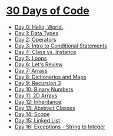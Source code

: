# [30 Days of Code](https://www.hackerrank.com/domains/tutorials/30-days-of-code)
- [Day 0: Hello, World.](https://www.hackerrank.com/challenges/30-hello-world/problem)
- [Day 1: Data Types](https://www.hackerrank.com/challenges/30-data-types/problem)
- [Day 2: Operators](https://www.hackerrank.com/challenges/30-operators/problem)
- [Day 3: Intro to Conditional Statements](https://www.hackerrank.com/challenges/30-conditional-statements/problem)
- [Day 4: Class vs. Instance](https://www.hackerrank.com/challenges/30-class-vs-instance/problem)
- [Day 5: Loops](https://www.hackerrank.com/challenges/30-loops/problem)
- [Day 6: Let's Review](https://www.hackerrank.com/challenges/30-review-loop/problem)
- [Day 7: Arrays](https://www.hackerrank.com/challenges/30-arrays/problem)
- [Day 8: Dictionaries and Maps](https://www.hackerrank.com/challenges/30-dictionaries-and-maps/problem)
- [Day 9: Recursion 3](https://www.hackerrank.com/challenges/30-recursion/problem)
- [Day 10: Binary Numbers](https://www.hackerrank.com/challenges/30-binary-numbers/problem)
- [Day 11: 2D Arrays](https://www.hackerrank.com/challenges/30-2d-arrays/problem)
- [Day 12: Inheritance](https://www.hackerrank.com/challenges/30-inheritance/problem)
- [Day 13: Abstract Classes](https://www.hackerrank.com/challenges/30-abstract-classes/problem)
- [Day 14: Scope](https://www.hackerrank.com/challenges/30-scope/problem)
- [Day 15: Linked List](ps://www.hackerrank.com/challenges/30-linked-list/problem)
- [Day 16: Exceptions - String to Integer](https://www.hackerrank.com/challenges/30-exceptions-string-to-integer/problem
)